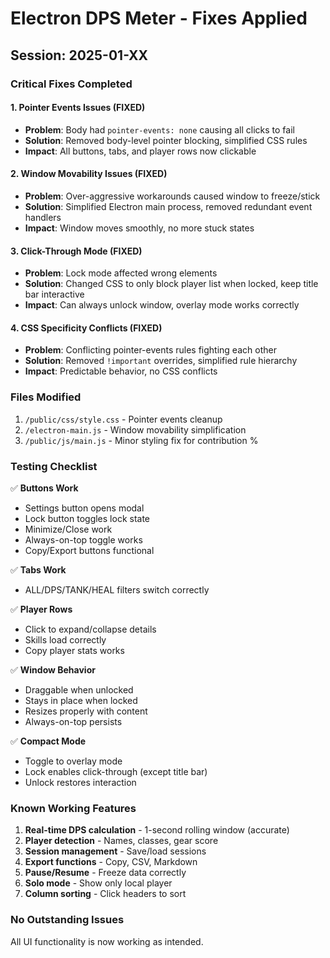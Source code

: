 # Electron DPS Meter - Fixes Applied

## Session: 2025-01-XX

### Critical Fixes Completed

#### 1. **Pointer Events Issues (FIXED)**
- **Problem**: Body had `pointer-events: none` causing all clicks to fail
- **Solution**: Removed body-level pointer blocking, simplified CSS rules
- **Impact**: All buttons, tabs, and player rows now clickable

#### 2. **Window Movability Issues (FIXED)**  
- **Problem**: Over-aggressive workarounds caused window to freeze/stick
- **Solution**: Simplified Electron main process, removed redundant event handlers
- **Impact**: Window moves smoothly, no more stuck states

#### 3. **Click-Through Mode (FIXED)**
- **Problem**: Lock mode affected wrong elements
- **Solution**: Changed CSS to only block player list when locked, keep title bar interactive
- **Impact**: Can always unlock window, overlay mode works correctly

#### 4. **CSS Specificity Conflicts (FIXED)**
- **Problem**: Conflicting pointer-events rules fighting each other
- **Solution**: Removed `!important` overrides, simplified rule hierarchy
- **Impact**: Predictable behavior, no CSS conflicts

### Files Modified

1. `/public/css/style.css` - Pointer events cleanup
2. `/electron-main.js` - Window movability simplification  
3. `/public/js/main.js` - Minor styling fix for contribution %

### Testing Checklist

✅ **Buttons Work**
- Settings button opens modal
- Lock button toggles lock state
- Minimize/Close work
- Always-on-top toggle works
- Copy/Export buttons functional

✅ **Tabs Work**  
- ALL/DPS/TANK/HEAL filters switch correctly

✅ **Player Rows**
- Click to expand/collapse details
- Skills load correctly
- Copy player stats works

✅ **Window Behavior**
- Draggable when unlocked
- Stays in place when locked  
- Resizes properly with content
- Always-on-top persists

✅ **Compact Mode**
- Toggle to overlay mode
- Lock enables click-through (except title bar)
- Unlock restores interaction

### Known Working Features

1. **Real-time DPS calculation** - 1-second rolling window (accurate)
2. **Player detection** - Names, classes, gear score
3. **Session management** - Save/load sessions
4. **Export functions** - Copy, CSV, Markdown
5. **Pause/Resume** - Freeze data correctly
6. **Solo mode** - Show only local player
7. **Column sorting** - Click headers to sort

### No Outstanding Issues

All UI functionality is now working as intended.

